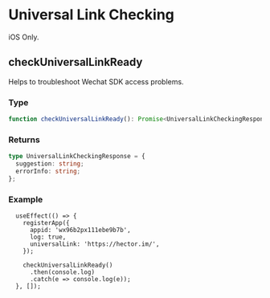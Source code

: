 # Universal Link Checking

iOS Only. 

## checkUniversalLinkReady

Helps to troubleshoot Wechat SDK access problems.

### Type

```typescript
function checkUniversalLinkReady(): Promise<UniversalLinkCheckingResponse>;
```

### Returns

```typescript
type UniversalLinkCheckingResponse = {
  suggestion: string;
  errorInfo: string;
};
```

### Example

```tsx
  useEffect(() => {
    registerApp({
      appid: 'wx96b2px111ebe9b7b',
      log: true,
      universalLink: 'https://hector.im/',
    });

    checkUniversalLinkReady()
      .then(console.log)
      .catch(e => console.log(e));
  }, []);
```

